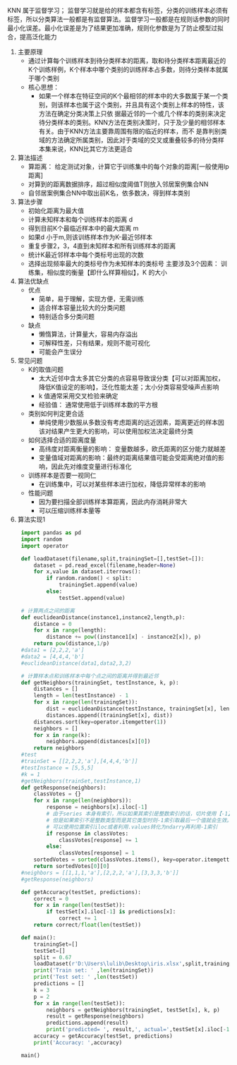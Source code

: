 KNN 属于监督学习；
    监督学习就是给的样本都含有标签，分类的训练样本必须有标签，所以分类算法一般都是有监督算法。监督学习一般都是在规则话参数的同时最小化误差。最小化误差是为了结果更加准确，规则化参数是为了防止模型过拟合，提高泛化能力
    
1. 主要原理
   - 通过计算每个训练样本到待分类样本的距离，取和待分类样本距离最近的K个训练样例，K个样本中哪个类别的训练样本占多数，则待分类样本就属于哪个类别
   - 核心思想：
     - 如果一个样本在特征空间的K个最相邻的样本中的大多数属于某一个类别，则该样本也属于这个类别，并且具有这个类别上样本的特性，该方法在确定分类决策上只依 
       据最近邻的一个或几个样本的类别来决定待分类样本的类别。KNN方法在类别决策时，只于及少量的相邻样本有关。由于KNN方法主要靠周围有限的临近的样本，而不
       是靠判别类域的方法确定所属类别，因此对于类域的交叉或重叠较多的待分类样本集来说，KNN比其它方法更适合
2. 算法描述
   - 算距离： 给定测试对象，计算它于训练集中的每个对象的距离[一般使用lp距离]
   - 对算到的距离数据排序，超过相似度阈值T则放入邻居案例集合NN
   - 自邻居案例集合NN中取出前K名，依多数决，得到样本类别
3. 算法步骤
   - 初始化距离为最大值
   - 计算未知样本和每个训练样本的距离 d
   - 得到目前K个最临近样本中的最大距离 m
   - 如果d 小于m,则该训练样本作为K-最近邻样本
   - 重复步骤2，3，4直到未知样本和所有训练样本的距离
   - 统计K最近邻样本中每个类标号出现的次数
   - 选择出现频率最大的类标号作为未知样本的类标号
   主要涉及3个因素： 训练集，相似度的衡量【即什么样算相似】，K 的大小
4. 算法优缺点
   - 优点
     - 简单，易于理解，实现方便，无需训练
     - 适合样本容量比较大的分类问题
     - 特别适合多分类问题
   - 缺点
     - 懒惰算法，计算量大，容易内存溢出
     - 可解释性差，只有结果，规则不能可视化
     - 可能会产生误分
5. 常见问题
   - K的取值问题
     - 太大近邻中含太多其它分类的点容易导致误分类【可以对距离加权，降低K值设定的影响】，泛化性能太差；太小分类容易受噪声点影响
     - k 值通常采用交叉检验来确定
     - 经验值： 通常使用低于训练样本数的平方根
   - 类别如何判定更合适
     - 单纯使用少数服从多数没有考虑距离的远近因素，距离更近的样本因该对结果产生更大的影响，可以使用加权法决定最终分类
   - 如何选择合适的距离度量
     - 高纬度对距离衡量的影响： 变量数越多，欧氏距离的区分能力就越差
     - 变量值域对距离的影响：最终的距离结果值可能会受距离绝对值的影响，因此先对维度变量进行标准化
   - 训练样本是否要一视同仁
     - 在训练集中，可以对某些样本进行加权，降低异常样本的影响
   - 性能问题
     - 因为要扫描全部训练样本算距离，因此内存消耗非常大
     - 可以压缩训练样本量等
6. 算法实现1
   ```python
    import pandas as pd
    import random
    import operator

    def loadDataset(filename,split,trainingSet=[],testSet=[]):
        dataset = pd.read_excel(filename,header=None)
        for x,value in dataset.iterrows():
            if random.random() < split:
                trainingSet.append(value)
            else:
                testSet.append(value)

    # 计算两点之间的距离           
    def euclideanDistance(instance1,instance2,length,p):
        distance = 0
        for x in range(length):
            distance += pow((instance1[x] - instance2[x]), p)
        return pow(distance,1/p)
    #data1 = [2,2,2,'a']
    #data2 = [4,4,4,'b']
    #euclideanDistance(data1,data2,3,2)

    # 计算样本点和训练样本中每个点之间的距离并得到最近邻
    def getNeighbors(trainingSet, testInstance, k, p):
        distances = []
        length = len(testInstance) - 1
        for x in range(len(trainingSet)):
            dist = euclideanDistance(testInstance, trainingSet[x], length,p)
            distances.append((trainingSet[x], dist))
        distances.sort(key=operator.itemgetter(1))
        neighbors = []
        for x in range(k):
            neighbors.append(distances[x][0])
        return neighbors
    #test
    #trainSet = [[2,2,2,'a'],[4,4,4,'b']]
    #testInstance = [5,5,5]
    #k = 1
    #getNeighbors(trainSet,testInstance,1)
    def getResponse(neighbors):
        classVotes = {}
        for x in range(len(neighbors)):
            response = neighbors[x].iloc[-1]
            # 由于series 本身有索引，所以如果其索引是整数索引的话，切片使用【-1】想要选取最后一个元素时，pandas会认为是对其本身索引的引用，由于其本身索引不存在-1，报错。
            # 但是如果索引不是整数类型而是其它类型时则-1索引取最后一个值就会生效。因为当series本身索引就是整数索引时，不要直接使用-1，
            # 可以使用位置索引iloc或者利用.values转化为ndarry再利用-1索引
            if response in classVotes:
                classVotes[response] += 1
            else:
                classVotes[response] = 1
        sortedVotes = sorted(classVotes.items(), key=operator.itemgetter(1),reverse=True)
        return sortedVotes[0][0]
    #neighbors = [[1,1,1,'a'],[2,2,2,'a'],[3,3,3,'b']]
    #getResponse(neighbors)

    def getAccuracy(testSet, predictions):
        correct = 0
        for x in range(len(testSet)):
            if testSet[x].iloc[-1] is predictions[x]:
                correct += 1
        return correct/float(len(testSet))

    def main():
        trainingSet=[]
        testSet=[]
        split = 0.67
        loadDataset(r'D:\Users\lulib\Desktop\iris.xlsx',split,trainingSet,testSet)
        print('Train set: ' ,len(trainingSet))
        print('Test set: ' ,len(testSet))
        predictions = []
        k = 3
        p = 2
        for x in range(len(testSet)):
            neighbors = getNeighbors(trainingSet, testSet[x], k, p)
            result = getResponse(neighbors)
            predictions.append(result)
            print('predicted= ', result,', actual=',testSet[x].iloc[-1])
        accuracy = getAccuracy(testSet, predictions)
        print('Accuracy: ',accuracy)

    main()
 ```
